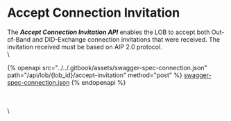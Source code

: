 # Accept Connection Invitation

The _**Accept Connection Invitation API**_ enables the LOB to accept both Out-of-Band and DID-Exchange connection invitations that were received. The invitation received must be based on AIP 2.0 protocol. \
\


{% openapi src="../../.gitbook/assets/swagger-spec-connection.json" path="/api/lob/{lob_id}/accept-invitation" method="post" %}
[swagger-spec-connection.json](../../.gitbook/assets/swagger-spec-connection.json)
{% endopenapi %}

\
\
\


